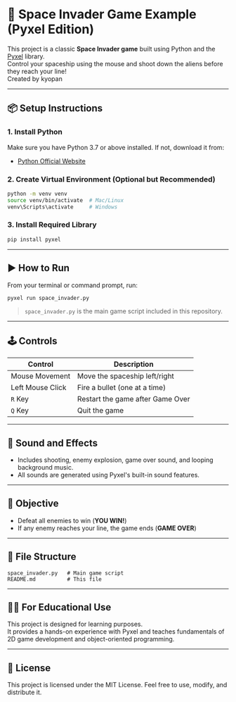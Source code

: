 # 🚀 Space Invader Game Example (Pyxel Edition)

This project is a classic **Space Invader game** built using Python and the [Pyxel](https://github.com/kitao/pyxel) library.  
Control your spaceship using the mouse and shoot down the aliens before they reach your line!  
Created by kyopan

---

## 📦 Setup Instructions

### 1. Install Python
Make sure you have Python 3.7 or above installed. If not, download it from:

- [Python Official Website](https://www.python.org/)

### 2. Create Virtual Environment (Optional but Recommended)

```bash
python -m venv venv
source venv/bin/activate  # Mac/Linux
venv\Scripts\activate     # Windows
```

### 3. Install Required Library

```bash
pip install pyxel
```

---

## ▶️ How to Run

From your terminal or command prompt, run:

```bash
pyxel run space_invader.py
```

> `space_invader.py` is the main game script included in this repository.

---

## 🕹️ Controls

| Control            | Description                       |
|--------------------|-----------------------------------|
| Mouse Movement     | Move the spaceship left/right     |
| Left Mouse Click   | Fire a bullet (one at a time)     |
| `R` Key            | Restart the game after Game Over  |
| `Q` Key            | Quit the game                     |

---

## 🎵 Sound and Effects

- Includes shooting, enemy explosion, game over sound, and looping background music.
- All sounds are generated using Pyxel's built-in sound features.

---

## 🎯 Objective

- Defeat all enemies to win (**YOU WIN!**)
- If any enemy reaches your line, the game ends (**GAME OVER**)

---

## 📁 File Structure

```
space_invader.py   # Main game script
README.md          # This file
```

---

## 🧑‍🏫 For Educational Use

This project is designed for learning purposes.  
It provides a hands-on experience with Pyxel and teaches fundamentals of 2D game development and object-oriented programming.

---

## 📝 License

This project is licensed under the MIT License. Feel free to use, modify, and distribute it.
